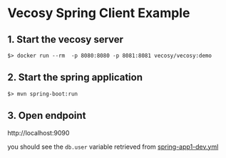 # Vecosy Spring Client Example

## 1. Start the vecosy server
```shell script
$> docker run --rm  -p 8080:8080 -p 8081:8081 vecosy/vecosy:demo
```

## 2. Start the spring application
```shell script
$> mvn spring-boot:run
```

## 3. Open endpoint
http://localhost:9090

you should see the `db.user` variable retrieved from [spring-app1-dev.yml](https://github.com/vecosy/config-sample/blob/spring-app1/1.0.0/spring-app1-dev.yml)
